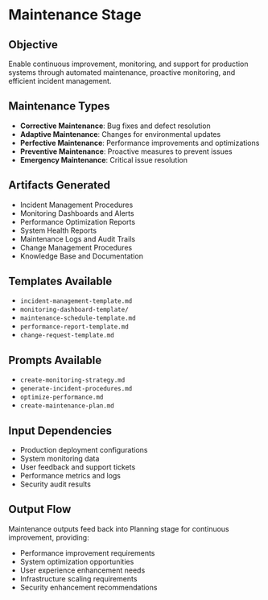 # Maintenance Stage

## Objective

Enable continuous improvement, monitoring, and support for production systems through automated maintenance, proactive monitoring, and efficient incident management.

## Maintenance Types

- **Corrective Maintenance**: Bug fixes and defect resolution
- **Adaptive Maintenance**: Changes for environmental updates
- **Perfective Maintenance**: Performance improvements and optimizations
- **Preventive Maintenance**: Proactive measures to prevent issues
- **Emergency Maintenance**: Critical issue resolution

## Artifacts Generated
- Incident Management Procedures
- Monitoring Dashboards and Alerts
- Performance Optimization Reports
- System Health Reports
- Maintenance Logs and Audit Trails
- Change Management Procedures
- Knowledge Base and Documentation

## Templates Available
- `incident-management-template.md`
- `monitoring-dashboard-template/`
- `maintenance-schedule-template.md`
- `performance-report-template.md`
- `change-request-template.md`

## Prompts Available
- `create-monitoring-strategy.md`
- `generate-incident-procedures.md`
- `optimize-performance.md`
- `create-maintenance-plan.md`

## Input Dependencies
- Production deployment configurations
- System monitoring data
- User feedback and support tickets
- Performance metrics and logs
- Security audit results

## Output Flow
Maintenance outputs feed back into Planning stage for continuous improvement, providing:
- Performance improvement requirements
- System optimization opportunities
- User experience enhancement needs
- Infrastructure scaling requirements
- Security enhancement recommendations
